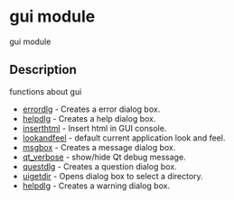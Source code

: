 

# gui module

gui module

## Description
functions about gui


* [errordlg](errordlg.md) - Creates a error dialog box.
* [helpdlg](helpdlg.md) - Creates a help dialog box.
* [inserthtml](inserthtml.md) - Insert html in GUI console.
* [lookandfeel](lookandfeel.md) - default current application look and feel.
* [msgbox](msgbox.md) - Creates a message dialog box.
* [qt_verbose](qt_verbose.md) - show/hide Qt debug message.
* [questdlg](questdlg.md) - Creates a question dialog box.
* [uigetdir](uigetdir.md) - Opens dialog box to select a directory.
* [helpdlg](warndlg.md) - Creates a warning dialog box.



